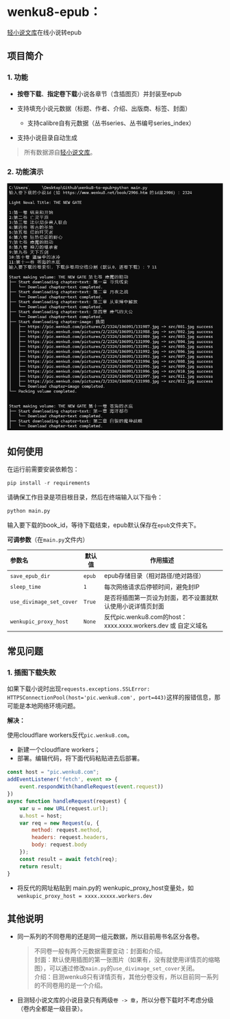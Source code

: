 # wenku8-epub：

[轻小说文库](https://www.wenku8.net)在线小说转epub



## 项目简介

### 1. 功能

- **按卷下载**、**指定卷下载**小说各章节（含插图页）并封装至epub

- 支持填充小说元数据（标题、作者、介绍、出版商、标签、封面）
  - 支持calibre自有元数据（丛书series、丛书编号series_index）
- 支持小说目录自动生成

> 所有数据源自[轻小说文库](https://www.wenku8.net/)。

### 2. 功能演示

![image-20240508153336353](./screenshot/image-20240508153336353.png)

## 如何使用

在运行前需要安装依赖包：

```python
pip install -r requirements
```

请确保工作目录是项目根目录，然后在终端输入以下指令：

```python
python main.py
```

输入要下载的book_id，等待下载结束，epub默认保存在`epub`文件夹下。



**可调参数**（在`main.py`文件内）

| 参数名                   | 默认值 | 作用描述                                                     |
| :----------------------- | ------ | ------------------------------------------------------------ |
| `save_epub_dir`          | `epub` | epub存储目录（相对路径/绝对路径）                            |
| `sleep_time`             | `1`    | 每次网络请求后停顿时间，避免封IP                             |
| `use_divimage_set_cover` | `True` | 是否将插图第一页设为封面，若不设置就默认使用小说详情页封面   |
| `wenkupic_proxy_host`    | `None` | 反代pic.wenku8.com的host：xxxx.xxxx.workers.dev 或 自定义域名 |



## 常见问题

### 1. 插图下载失败

如果下载小说时出现`requests.exceptions.SSLError: HTTPSConnectionPool(host='pic.wenku8.com', port=443)`这样的报错信息，那可能是本地网络环境问题。

**解决：**

使用cloudflare workers反代`pic.wenku8.com`。

- 新建一个cloudflare workers；
- 部署。编辑代码，将下面代码粘贴进去后部署。

```js
const host = "pic.wenku8.com";
addEventListener('fetch', event => {
    event.respondWith(handleRequest(event.request))
})
async function handleRequest(request) {
    var u = new URL(request.url);
    u.host = host;
    var req = new Request(u, {
        method: request.method,
        headers: request.headers,
        body: request.body
    });
    const result = await fetch(req);
    return result;
}
```

- 将反代的网址粘贴到  main.py的 wenkupic_proxy_host变量处，如`wenkupic_proxy_host = xxxx.xxxxx.workers.dev`




## 其他说明

- 同一系列的不同卷用的还是同一组元数据，所以目前用书名区分各卷。
  > 不同卷一般有两个元数据需要变动：封面和介绍。 <br>
  > 封面：默认使用插图的第一张图片（如果有，没有就使用详情页的缩略图），可以通过修改`main.py`的`use_divimage_set_cover`关闭。<br>
  > 介绍：目测wenku8只有详情页有，其他分卷没有，所以目前同一系列的不同卷用的是一个介绍。
- 目测轻小说文库的小说目录只有两级`卷 -> 章`，所以分卷下载时不考虑分级（卷内全都是一级目录）。



